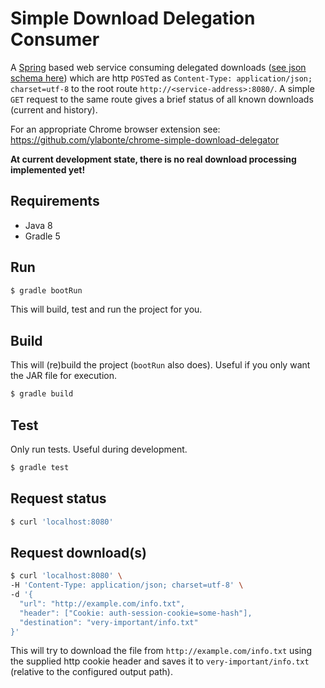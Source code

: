 # Simple Download Delegation Consumer

A [Spring](https://spring.io/) based web service consuming delegated
downloads ([see json schema here](https://gist.github.com/ylabonte/79d36b4f17635d7661bcac75677cd216#file-downloadrequests-schema-json))
which are http `POST`ed as `Content-Type: application/json; charset=utf-8`
to the root route `http://<service-address>:8080/`.
A simple `GET` request to the same route gives a brief status of all
known downloads (current and history).

For an appropriate Chrome browser extension see: https://github.com/ylabonte/chrome-simple-download-delegator

**At current development state, there is no real download processing
implemented yet!**

## Requirements
* Java 8
* Gradle 5

## Run
```bash
$ gradle bootRun
```
This will build, test and run the project for you.

## Build
This will (re)build the project (`bootRun` also does). Useful if you
only want the JAR file for execution.
```bash
$ gradle build
```

## Test
Only run tests. Useful during development.
```bash
$ gradle test
```

## Request status
```bash
$ curl 'localhost:8080'
```

## Request download(s)
```bash
$ curl 'localhost:8080' \
-H 'Content-Type: application/json; charset=utf-8' \
-d '{
  "url": "http://example.com/info.txt",
  "header": ["Cookie: auth-session-cookie=some-hash"],
  "destination": "very-important/info.txt"
}'
```
This will try to download the file from `http://example.com/info.txt`
using the supplied http cookie header and saves it to
`very-important/info.txt` (relative to the configured output path).
